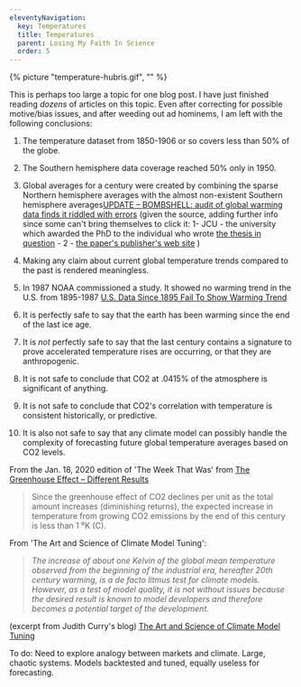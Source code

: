 ```yaml
---
eleventyNavigation:
  key: Temperatures
  title: Temperatures
  parent: Losing My Faith In Science
  order: 5
---
```

{% picture "temperature-hubris.gif", "" %}

This is perhaps too large a topic for one blog post. I have just finished reading *dozens* of articles on this topic. Even after correcting for possible motive/bias issues, and after weeding out ad hominems, I am left with the following conclusions:

1. The temperature dataset from 1850-1906 or so covers less than 50% of the globe.

2. The Southern hemisphere data coverage reached 50% only in 1950.

3. Global averages for a century were created by combining the sparse Northern hemisphere averages with the almost non-existent Southern hemisphere averages[UPDATE – BOMBSHELL: audit of global warming data finds it riddled with errors](https://wattsupwiththat.com/2018/10/11/bombshell-audit-of-global-warming-data-finds-it-riddled-with-errors/) (given the source, adding further info since some can't bring themselves to click it: 1- JCU - the university which awarded the PhD to the individual who wrote [the thesis in question](https://researchonline.jcu.edu.au/52041/) - 2 - [the paper's publisher's web site](https://robert-boyle-publishing.com/product/audit-of-the-hadcrut4-global-temperature-dataset-mclean-2018/) )

4. Making any claim about current global temperature trends compared to the past is rendered meaningless.

5. In 1987 NOAA commissioned a study. It showed no warming trend in the U.S. from 1895-1987 [U.S. Data Since 1895 Fail To Show Warming Trend](https://www.nytimes.com/1989/01/26/us/us-data-since-1895-fail-to-show-warming-trend.html?src=pm)

6. It is perfectly safe to say that the earth has been warming since the end of the last ice age.

7. It is *not* perfectly safe to say that the last century contains a signature to prove accelerated temperature rises are occurring, or that they are anthropogenic.

8. It is not safe to conclude that CO2 at .0415% of the atmosphere is significant of anything.

9. It is not safe to conclude that CO2's correlation with temperature is consistent historically, or predictive.

10. It is also not safe to say that any climate model can possibly handle the complexity of forecasting future global temperature averages based on CO2 levels.

From the Jan. 18, 2020 edition of 'The Week That Was' from [The Greenhouse Effect – Different Results](http://www.sepp.org/twtwfiles/2020/TWTW%201-18-20%20last.pdf)

> Since the greenhouse effect of CO2 declines per unit as the total amount increases (diminishing returns), the expected increase in temperature from growing CO2 emissions by the end of this century is less than 1 ⁰K (C). 

From 'The Art and Science of Climate Model Tuning':

> *The increase of about one Kelvin of the global mean temperature observed from the beginning of the industrial era, hereafter 20th century warming, is a de facto litmus test for climate models. However, as a test of model quality, it is not without issues because* *the desired result is known to model developers and therefore becomes a potential target of the development.*

(excerpt from Judith Curry's blog) [The Art and Science of Climate Model Tuning](https://judithcurry.com/2016/08/01/the-art-and-science-of-climate-model-tuning/)

To do: Need to explore analogy between markets and climate. Large, chaotic systems. Models backtested and tuned, equally useless for forecasting.